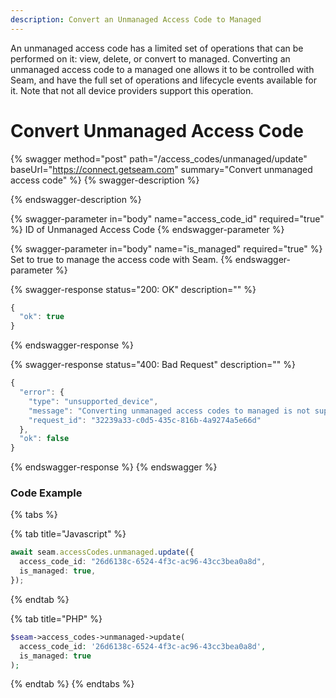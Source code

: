 ```yaml
---
description: Convert an Unmanaged Access Code to Managed
---
```


An unmanaged access code has a limited set of operations that can be performed on it: view, delete, or convert to managed.
Converting an unmanaged access code to a managed one allows it to be controlled with Seam, and have the full set of operations
and lifecycle events available for it. Note that not all device providers support this operation.

# Convert Unmanaged Access Code

{% swagger method="post" path="/access_codes/unmanaged/update" baseUrl="https://connect.getseam.com" summary="Convert unmanaged access code" %}
{% swagger-description %}

{% endswagger-description %}

{% swagger-parameter in="body" name="access_code_id" required="true" %}
ID of Unmanaged Access Code
{% endswagger-parameter %}

{% swagger-parameter in="body" name="is_managed" required="true" %}
Set to true to manage the access code with Seam.
{% endswagger-parameter %}

{% swagger-response status="200: OK" description="" %}

```javascript
{
  "ok": true
}
```

{% endswagger-response %}

{% swagger-response status="400: Bad Request" description="" %}

```javascript
{
  "error": {
    "type": "unsupported_device",
    "message": "Converting unmanaged access codes to managed is not supported for this device",
    "request_id": "32239a33-c0d5-435c-816b-4a9274a5e66d"
  },
  "ok": false
}
```

{% endswagger-response %}
{% endswagger %}

### Code Example

{% tabs %}

{% tab title="Javascript" %}

```typescript
await seam.accessCodes.unmanaged.update({
  access_code_id: "26d6138c-6524-4f3c-ac96-43cc3bea0a8d",
  is_managed: true,
});
```

{% endtab %}

{% tab title="PHP" %}

```php
$seam->access_codes->unmanaged->update(
  access_code_id: '26d6138c-6524-4f3c-ac96-43cc3bea0a8d',
  is_managed: true
);
```

{% endtab %}
{% endtabs %}
